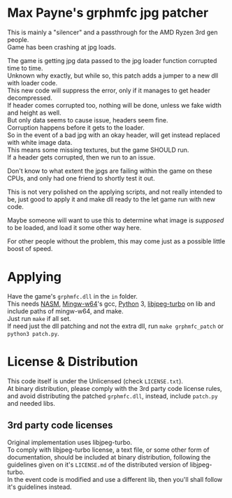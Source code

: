 # Max Payne's grphmfc jpg patcher

This is mainly a "silencer" and a passthrough for the AMD Ryzen 3rd gen people.\
Game has been crashing at jpg loads.

The game is getting jpg data passed to the jpg loader function corrupted time to time.\
Unknown why exactly, but while so, this patch adds a jumper to a new dll with loader code.\
This new code will suppress the error, only if it manages to get header decompressed.\
If header comes corrupted too, nothing will be done, unless we fake width and height as well.\
But only data seems to cause issue, headers seem fine.\
Corruption happens before it gets to the loader.\
So in the event of a bad jpg with an okay header, will get instead replaced with white image data.\
This means some missing textures, but the game SHOULD run.\
If a header gets corrupted, then we run to an issue.

Don't know to what extent the jpgs are failing within the game on these CPUs, and only had one friend to shortly test it out.

This is not very polished on the applying scripts, and not really intended to be, just good to apply it and make dll ready to the let game run with new code.

Maybe someone will want to use this to determine what image is _supposed_ to be loaded, and load it some other way here.

For other people without the problem, this may come just as a possible little boost of speed.

# Applying

Have the game's `grphmfc.dll` in the `in` folder.\
This needs [NASM](https://www.nasm.us), [Mingw-w64](http://mingw-w64.org)'s gcc, [Python](https://www.python.org) 3, [libjpeg-turbo](https://github.com/libjpeg-turbo/libjpeg-turbo) on lib and include paths of mingw-w64, and make.\
Just run `make` if all set.\
If need just the dll patching and not the extra dll, run `make grphmfc_patch` or `python3 patch.py`.

# License & Distribution

This code itself is under the Unlicensed (check `LICENSE.txt`).\
At binary distribution, please comply with the 3rd party code license rules, and avoid distributing the patched `grphmfc.dll`, instead, include `patch.py` and needed libs.

## 3rd party code licenses

Original implementation uses libjpeg-turbo.\
To comply with libjpeg-turbo license, a text file, or some other form of documentation, should be included at binary distribution, following the guidelines given on it's `LICENSE.md` of the distributed version of libjpeg-turbo.\
In the event code is modified and use a different lib, then you'll shall follow it's guidelines instead.
